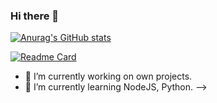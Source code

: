 ### Hi there 👋

[![Anurag's GitHub stats](https://github-readme-stats.vercel.app/api?username=AlekGDEV&show_icons=true&theme=midnight-purple)](https://github.com/anuraghazra/github-readme-stats)

[![Readme Card](https://github-readme-stats.vercel.app/api/pin/?username=AlekGDEV&repo=avaliacao-react&theme=midnight-purple)](https://github.com/anuraghazra/github-readme-stats)

- 🔭 I’m currently working on own projects.
- 🌱 I’m currently learning NodeJS, Python.
-->
